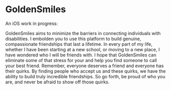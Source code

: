 # GoldenSmiles

An iOS work in progress:

GoldenSmiles aims to minimize the barriers in connecting individuals with disabilities. I embolden you to use this platform to build genuine, compassionate friendships that last a lifetime. In every part of my life, whether I have been starting at a new school, or moving to a new place, I have wondered who I will be friends with. I hope that GoldenSmiles can eliminate some of that stress for your and help you find someone to call your best friend. Remember, everyone deserves a friend and everyone has their quirks. By finding people who accept us and these quirks, we have the ability to build truly incredible friendships. So go forth, be proud of who you are, and never be afraid to show off those quirks.
